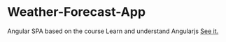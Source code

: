 # Weather-Forecast-App
Angular SPA based on the course Learn and understand Angularjs
[See it.](http://niyatijasani.github.io/Weather-Forecast-App/index.html)
